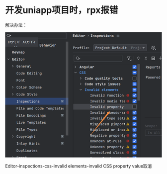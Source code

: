 # 开发uniapp项目时，rpx报错

解决办法：

![Image text](../../.vuepress/public/takeNotes/webstorm/03/01.png)

Editor-inspections-css-invalid elements-invalid CSS property value取消
